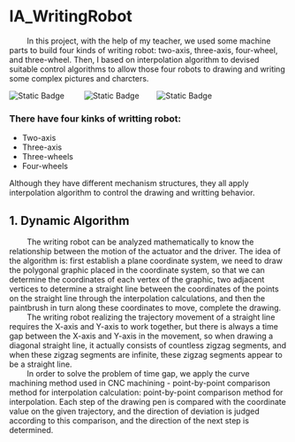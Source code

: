 # IA_WritingRobot
&emsp;&emsp; In this project, with the help of my teacher, we used some machine parts to build four kinds of writing robot: two-axis, three-axis, four-wheel, and three-wheel. Then, I based on interpolation algorithm to devised suitable control algorithms to allow those four robots to drawing and writing some complex pictures and charcters.  

![Static Badge](https://img.shields.io/badge/Arduino-make?style=for-the-badge&logo=arduino&logoColor=white&labelColor=rgb(45%2C219%2C207)&color=rgb(45%2C219%2C207)) &emsp;&emsp; 
![Static Badge](https://img.shields.io/badge/inkscape-make?style=for-the-badge&logo=inkscape&logoColor=white&labelColor=black&color=black)&emsp;&emsp; 
![Static Badge](https://img.shields.io/badge/Processing-make?style=for-the-badge&logo=Processing&logoColor=white&labelColor=rgb(108%2C156%2C154)&color=rgb(108%2C156%2C154))

###  There have four kinks of writting robot: 
* Two-axis 
* Three-axis 
* Three-wheels
* Four-wheels
  
Although they have different mechanism structures, they all apply interpolation algorithm to control the drawing and writting behavior.
## 1. Dynamic Algorithm
&emsp;&emsp; The writing robot can be analyzed mathematically to know the relationship between the motion of the actuator and the driver. The idea of the algorithm is: first establish a plane coordinate system, we need to draw the polygonal graphic placed in the coordinate system, so that we can determine the coordinates of each vertex of the graphic, two adjacent vertices to determine a straight line between the coordinates of the points on the straight line through the interpolation calculations, and then the paintbrush in turn along these coordinates to move, complete the drawing.  
&emsp;&emsp; The writing robot realizing the trajectory movement of a straight line requires the X-axis and Y-axis to work together, but there is always a time gap between the X-axis and Y-axis in the movement, so when drawing a diagonal straight line, it actually consists of countless zigzag segments, and when these zigzag segments are infinite, these zigzag segments appear to be a straight line.  
&emsp;&emsp; In order to solve the problem of time gap, we apply the curve machining method used in CNC machining - point-by-point comparison method for interpolation calculation: point-by-point comparison method for interpolation. Each step of the drawing pen is compared with the coordinate value on the given trajectory, and the direction of deviation is judged according to this comparison, and the direction of the next step is determined. 

